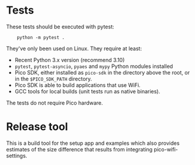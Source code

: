 # Tests

These tests should be executed with pytest:
```
    python -m pytest .
```
They've only been used on Linux. They require at least:

 - Recent Python 3.x version (recommend 3.10)
 - `pytest`, `pytest-asyncio`, `pyaes` and `mypy` Python modules installed
 - Pico SDK, either installed as `pico-sdk` in the directory above the root,
   or in the `$PICO_SDK_PATH` directory.
 - Pico SDK is able to build applications that use WiFi.
 - GCC tools for local builds (unit tests run as native binaries).

The tests do not require Pico hardware.

# Release tool

This is a build tool for the setup app and examples
which also provides estimates of the size difference
that results from integrating pico-wifi-settings.
